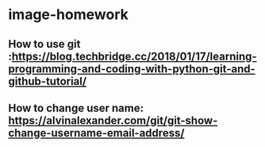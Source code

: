 # image-homework
## How to use git :https://blog.techbridge.cc/2018/01/17/learning-programming-and-coding-with-python-git-and-github-tutorial/
## How to change user name: https://alvinalexander.com/git/git-show-change-username-email-address/
